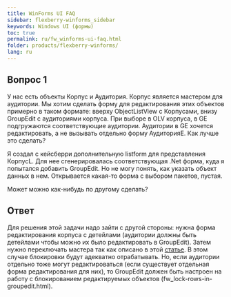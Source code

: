 ```yaml
---
title: WinForms UI FAQ
sidebar: flexberry-winforms_sidebar
keywords: Windows UI (формы)
toc: true
permalink: ru/fw_winforms-ui-faq.html
folder: products/flexberry-winforms/
lang: ru
---
```



## Вопрос 1
У нас есть объекты Корпус и Аудитория. Корпус является мастером для аудитории. Мы хотим сделать форму для редактирования этих объектов примерно в таком формате: вверху ObjectListView с Корпусами, внизу GroupEdit с аудиториями корпуса. При выборе в OLV корпуса, в GE подгружаются соответствующие аудитории. Аудитории в GE хочется редактировать, а не вызывать отдельно форму АудиторияE. Как лучше это сделать?

Я создал с кейсберри дополнительную listform для представления КорпусL. Для нее сгенерировалась соответствующая .Net форма, куда я попытался добавить GroupEdit. Но не могу понять, как указать объект данных в нем. Открывается какая-то форма с выбором пакетов, пустая.

Может можно как-нибудь по другому сделать?

## Ответ
Для решения этой задачи надо зайти с другой стороны: нужна форма редактирования корпуса с детейлами (аудитории должны быть детейлами чтобы можно их было редактировать в GroupEdit). Затем нужно переключать мастера так как описано в этой [статье](fw_switch-editing-object.html). 
В этом случае блокировки будут адекватно отрабатывать. Но, если аудитории отдельно тоже могут редактироваться (если существует отдельная форма редактирования для них), то GroupEdit должен быть настроен на работу с блокированием редактируемых объектов (fw_lock-rows-in-groupedit.html). 